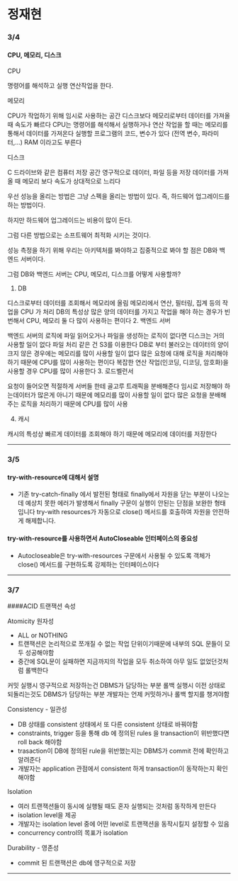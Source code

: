 # 정재현

### 3/4
#### CPU, 메모리, 디스크

CPU

명령어를 해석하고 실행
연산작업을 한다.


메모리

CPU가 작업하기 위해 임시로 사용하는 공간
디스크보다 메모리로부터 데이터를 가져올 때 속도가 빠르다
CPU는 명령어를 해석해서 실행하거나 연산 작업을 할 때는 메모리를 통해서 데이터를 가져온다
실행할 프로그램의 코드, 변수가 있다 (전역 변수, 파라미터,...)
RAM 이라고도 부른다


디스크

C 드라이브와 같은 컴퓨터 저장 공간
영구적으로 데이터, 파일 등을 저장
데이터를 가져올 때 메모리 보다 속도가 상대적으로 느리다


우선 성능을 올리는 방법은 그냥 스펙을 올리는 방법이 있다. 즉, 하드웨어 업그레이드를 하는 방법이다.



하지만 하드웨어 업그레이드는 비용이 많이 든다.



그럼 다른 방법으로는 소프트웨어 최적화 시키는 것이다.

성능 측정을 하기 위해 우리는 아키텍처를 봐야하고 집중적으로 봐야 할 점은 DB와 백엔드 서버이다.



그럼 DB와 백엔드 서버는 CPU, 메모리, 디스크를 어떻게 사용할까?



1. DB

디스크로부터 데이터를 조회해서 메모리에 올림
메모리에서 연산, 필터링, 집계 등의 작업을 CPU 가 처리
DB의 특성상 많은 양의 데이터를 가지고 작업을 해야 하는 경우가 빈번해서 CPU, 메모리 둘 다 많이 사용하는 편이다
2. 백엔드 서버

백엔드 서버의 로직에 파일 읽어오거나 파일을 생성하는 로직이 없다면 디스크는 거의 사용할 일이 없다
파일 처리 같은 건 S3를 이용한다
DB로 부터 불러오는 데이터의 양이 크지 않은 경우에는 메모리를 많이 사용할 일이 없다
많은 요청에 대해 로직을 처리해야 하기 때문에 CPU를 많이 사용하는 편이다
복잡한 연산 작업(인코딩, 디코딩, 암호화)을 사용할 경우 CPU를 많이 사용한다
3. 로드벨런서

요청이 들어오면 적절하게 서버들 한테 골고루 트래픽을 분배해준다
임시로 저장해야 하는데이터가 많은게 아니기 때문에 메모리를 많이 사용할 일이 없다
많은 요청을 분배해주는 로직을 처리하기 때문에 CPU를 많이 사용




4. 캐시

캐시의 특성상 빠르게 데이터를 조회해야 하기 때문에 메모리에 데이터를 저장한다

---

### 3/5
#### try-with-resource에 대해서 설명

- 기존 try-catch-finally 에서 발전된 형태로 finally에서 자원을 닫는 부분이 나오는데 예상치 못한 에러가 발생해서 finally 구문이 실행이 안된는 단점을 보완한 형태입니다 try-with resources가 자동으로 close() 메서드를 호출하여 자원을 안전하게 해제합니다.


#### try-with-resource를 사용하면서 AutoCloseable 인터페이스의 중요성

- Autocloseable은 try-with-resources 구문에서 사용될 수 있도록 객체가 close() 메서드를 구현하도록 강제하는 인터페이스이다

---

### 3/7
####ACID 트랜잭션 속성

Atomicity  원자성

- ALL or NOTHING
- 트랜잭션은 논리적으로 쪼개질 수 없는 작업 단위이기때문에 내부의 SQL 문들이 모두 성공해야함
- 중간에 SQL문이 실패하면 지금까지의 작업을 모두 취소하여 아무 일도 없었던것처럼 롤백한다

커밋 실행시 영구적으로 저장하는건 DBMS가 담당하는 부분
롤백 실행시 이전 상태로 되돌리는것도 DBMS가 담당하는 부분
개발자는 언제 커밋하거나 롤백 할지를 챙겨야함


Consistency - 일관성

- DB 상태를 consistent 상태에서 또 다른 consistent 상태로 바꿔야함
- constraints, trigger 등을 통해 db 에 정의된 rules 을 transaction이 위반했다면 roll back 해야함
- trasaction이 DB에 정의된 rule을 위반했는지는 DBMS가 commit 전에 확인하고 알려준다
- 개발자는 application 관점에서 consistent 하게 transaction이 동작하는지 확인해야함


Isolation

- 여러 트랜잭션들이 동시에 실행될 때도 혼자 실행되는 것처럼 동작하게 만든다
- isolation level을 제공
- 개발자는 isolation level 중에 어떤 level로 트랜잭션을 동작시킬지 설정할 수 있음
- concurrency control의 목표가 isolation


Durability - 영존성
- commit 된 트랜잭션은 db에 영구적으로 저장

---
